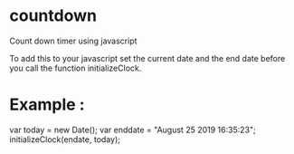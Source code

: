 # countdown
Count down timer using javascript

To add this to your javascript set the current date and the end date before you call the function initializeClock.

# Example : 
var today = new Date();
var enddate = "August 25 2019 16:35:23";
initializeClock(endate, today);
